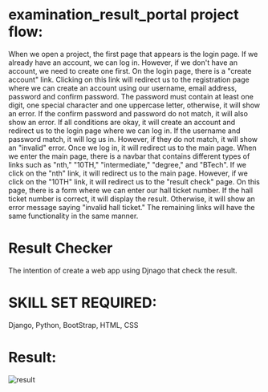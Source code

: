 # examination_result_portal project flow:
When we open a project, the first page that appears is the login page. If we already have an account, we can log in.
However, if we don't have an account, we need to create one first. On the login page, there is a "create account" link. 
Clicking on this link will redirect us to the registration page where we can create an account using our username, email address, password and confirm password. 
The password must contain at least one digit, one special character and one uppercase letter, otherwise, it will show an error. 
If the confirm password and password do not match, it will also show an error. 
If all conditions are okay, it will create an account and redirect us to the login page where we can log in. If the username and password match, it will log us in. 
However, if they do not match, it will show an "invalid" error. Once we log in, it will redirect us to the main page.
When we enter the main page, there is a navbar that contains different types of links such as "nth," "10TH," "intermediate," "degree," and "BTech". 
If we click on the "nth" link, it will redirect us to the main page. However, if we click on the "10TH" link, it will redirect us to the "result check" page.
On this page, there is a form where we can enter our hall ticket number. If the hall ticket number is correct, it will display the result.
Otherwise, it will show an error message saying "invalid hall ticket." The remaining links will have the same functionality in the same manner.
# Result Checker
The intention of create a web app using Djnago that check the result.

# SKILL SET REQUIRED:
 Django, Python, BootStrap, HTML, CSS

 # Result:
![result](https://github.com/kahkashan7908/examination_result_portal/assets/109336765/1356ddb2-128b-43bb-8120-a49fe07d0043)









